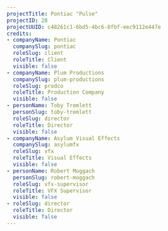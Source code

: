 ```yaml
---
projectTitle: Pontiac "Pulse"
projectID: 28
projectUUID: c48261c1-6bd5-4bc6-8fbf-eec9112e447e
credits:
- companyName: Pontiac
  companySlug: pontiac
  roleSlug: client
  roleTitle: Client
  visible: false
- companyName: Plum Productions
  companySlug: plum-productions
  roleSlug: prodco
  roleTitle: Production Company
  visible: false
- personName: Toby Tremlett
  personSlug: toby-tremlett
  roleSlug: director
  roleTitle: Director
  visible: false
- companyName: Asylum Visual Effects
  companySlug: asylumfx
  roleSlug: vfx
  roleTitle: Visual Effects
  visible: false
- personName: Robert Moggach
  personSlug: robert-moggach
  roleSlug: vfx-supervisor
  roleTitle: VFX Supervisor
  visible: false
- roleSlug: director
  roleTitle: Director
  visible: false
---
```

